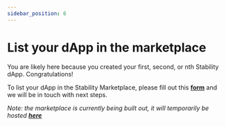 ```yaml
---
sidebar_position: 6
---
```


# List your dApp in the marketplace

You are likely here because you created your first, second, or nth Stability dApp. Congratulations!

To list your dApp in the Stability Marketplace, please fill out this **[form](https://forms.gle/oQbHUj6SJ1qxfFAZ7)** and we will be in touch with next steps.

_Note: the marketplace is currently being built out, it will temporarily be hosted **[here](../../docs/resources/marketplace.md)**_